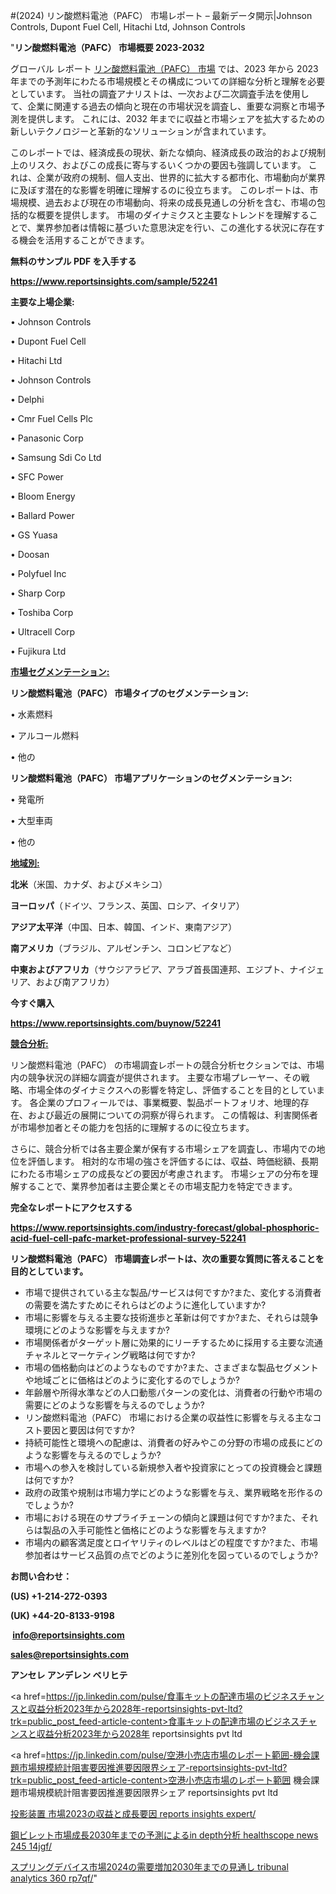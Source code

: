 #(2024) リン酸燃料電池（PAFC） 市場レポート – 最新データ開示|Johnson Controls, Dupont Fuel Cell, Hitachi Ltd, Johnson Controls

"<strong>リン酸燃料電池（PAFC） 市場概要 2023-2032</strong>

グローバル レポート <a href=https://www.reportsinsights.com/sample/52241>リン酸燃料電池（PAFC） 市場</a> では、2023 年から 2023 年までの予測年にわたる市場規模とその構成についての詳細な分析と理解を必要としています。 当社の調査アナリストは、一次および二次調査手法を使用して、企業に関連する過去の傾向と現在の市場状況を調査し、重要な洞察と市場予測を提供します。 これには、2032 年までに収益と市場シェアを拡大​​するための新しいテクノロジーと革新的なソリューションが含まれています。

このレポートでは、経済成長の現状、新たな傾向、経済成長の政治的および規制上のリスク、およびこの成長に寄与するいくつかの要因も強調しています。 これは、企業が政府の規制、個人支出、世界的に拡大する都市化、市場動向が業界に及ぼす潜在的な影響を明確に理解するのに役立ちます。 このレポートは、市場規模、過去および現在の市場動向、将来の成長見通しの分析を含む、市場の包括的な概要を提供します。 市場のダイナミクスと主要なトレンドを理解することで、業界参加者は情報に基づいた意思決定を行い、この進化する状況に存在する機会を活用することができます。

<strong><b>無料のサンプル PDF を入手する</b></strong>

<a href=https://www.reportsinsights.com/sample/52241><strong><u>https://www.reportsinsights.com/sample/52241</u></strong></a>

<strong>主要な上場企業:</strong>

• Johnson Controls

• Dupont Fuel Cell

• Hitachi Ltd

• Johnson Controls

• Delphi

• Cmr Fuel Cells Plc

• Panasonic Corp

• Samsung Sdi Co Ltd

• SFC Power

• Bloom Energy

• Ballard Power

• GS Yuasa

• Doosan

• Polyfuel Inc

• Sharp Corp

• Toshiba Corp

• Ultracell Corp

• Fujikura Ltd

<strong><u>市場セグメンテーション</u></strong><strong><u>:</u></strong>

<strong>リン酸燃料電池（PAFC） 市場タイプのセグメンテーション:</strong>

• 水素燃料

• アルコール燃料

• 他の

<strong>リン酸燃料電池（PAFC） 市場アプリケーションのセグメンテーション:</strong>

• 発電所

• 大型車両

• 他の

<strong><u>地域別</u></strong><strong><u>:</u></strong>

<strong>北米</strong>（米国、カナダ、およびメキシコ）

<strong>ヨーロッパ</strong>（ドイツ、フランス、英国、ロシア、イタリア）

<strong>アジア太平洋</strong>（中国、日本、韓国、インド、東南アジア）

<strong>南アメリカ</strong>（ブラジル、アルゼンチン、コロンビアなど）

<strong>中東およびアフリカ</strong>（サウジアラビア、アラブ首長国連邦、エジプト、ナイジェリア、および南アフリカ）

<strong>今すぐ購入</strong>

<a href=https://www.reportsinsights.com/buynow/52241><strong><u>https://www.reportsinsights.com/buynow/52241</u></strong></a>

<strong><u>競合分析:</u></strong>

リン酸燃料電池（PAFC） の市場調査レポートの競合分析セクションでは、市場内の競争状況の詳細な調査が提供されます。 主要な市場プレーヤー、その戦略、市場全体のダイナミクスへの影響を特定し、評価することを目的としています。 各企業のプロフィールでは、事業概要、製品ポートフォリオ、地理的存在、および最近の展開についての洞察が得られます。 この情報は、利害関係者が市場参加者とその能力を包括的に理解するのに役立ちます。

さらに、競合分析では各主要企業が保有する市場シェアを調査し、市場内での地位を評価します。 相対的な市場の強さを評価するには、収益、時価総額、長期にわたる市場シェアの成長などの要因が考慮されます。 市場シェアの分布を理解することで、業界参加者は主要企業とその市場支配力を特定できます。

<strong>完全なレポートにアクセスする</strong>

<a href=https://www.reportsinsights.com/industry-forecast/global-phosphoric-acid-fuel-cell-pafc-market-professional-survey-52241><strong><u><b>https://www.reportsinsights.com/industry-forecast/global-phosphoric-acid-fuel-cell-pafc-market-professional-survey-52241</b></u></strong></a>

<strong><b>リン酸燃料電池（PAFC） 市場調査レポートは、次の重要な質問に答えることを目的としています。</b></strong>
<ul>
  <li>市場で提供されている主な製品/サービスは何ですか?また、変化する消費者の需要を満たすためにそれらはどのように進化していますか?</li>
  <li>市場に影響を与える主要な技術進歩と革新は何ですか?また、それらは競争環境にどのような影響を与えますか?</li>
  <li>市場関係者がターゲット層に効果的にリーチするために採用する主要な流通チャネルとマーケティング戦略は何ですか?</li>
  <li>市場の価格動向はどのようなものですか?また、さまざまな製品セグメントや地域ごとに価格はどのように変化するのでしょうか?</li>
  <li>年齢層や所得水準などの人口動態パターンの変化は、消費者の行動や市場の需要にどのような影響を与えるのでしょうか?</li>
  <li>リン酸燃料電池（PAFC） 市場における企業の収益性に影響を与える主なコスト要因と要因は何ですか?</li>
  <li>持続可能性と環境への配慮は、消費者の好みやこの分野の市場の成長にどのような影響を与えるのでしょうか?</li>
  <li>市場への参入を検討している新規参入者や投資家にとっての投資機会と課題は何ですか?</li>
  <li>政府の政策や規制は市場力学にどのような影響を与え、業界戦略を形作るのでしょうか?</li>
  <li>市場における現在のサプライチェーンの傾向と課題は何ですか?また、それらは製品の入手可能性と価格にどのような影響を与えますか?</li>
  <li>市場内の顧客満足度とロイヤリティのレベルはどの程度ですか?また、市場参加者はサービス品質の点でどのように差別化を図っているのでしょうか?</li>
</ul>
<strong>お問い合わせ：</strong>

<strong>(US) +1-214-272-0393</strong>

<strong>(UK) +44-20-8133-9198</strong>

<strong> </strong><a href=info@reportsinsights.com><strong><u>info@reportsinsights.com</u></strong></a>

<a href=sales@reportsinsights.com><strong><u>sales@reportsinsights.com</u></strong></a>

<strong>アンセレ アンデレン ベリヒテ</strong>

<a href=https://jp.linkedin.com/pulse/食事キットの配達市場のビジネスチャンスと収益分析2023年から2028年-reportsinsights-pvt-ltd?trk=public_post_feed-article-content>食事キットの配達市場のビジネスチャンスと収益分析2023年から2028年 reportsinsights pvt ltd</a>

<a href=https://jp.linkedin.com/pulse/空港小売店市場のレポート範囲-機会課題市場規模統計阻害要因推進要因限界シェア-reportsinsights-pvt-ltd?trk=public_post_feed-article-content>空港小売店市場のレポート範囲 機会課題市場規模統計阻害要因推進要因限界シェア reportsinsights pvt ltd</a>

<a href=https://www.linkedin.com/pulse/投影装置-市場2023の収益と成長要因-reports-insights-expert/>投影装置 市場2023の収益と成長要因 reports insights expert/</a>

<a href=https://www.linkedin.com/pulse/鋼ビレット市場成長2030年までの予測によるin-depth分析-healthscope-news-245-14jgf/>鋼ビレット市場成長2030年までの予測によるin depth分析 healthscope news 245 14jgf/</a>

<a href=https://www.linkedin.com/pulse/スプリングデバイス市場2024の需要増加2030年までの見通し-tribunal-analytics-360-rp7qf/>スプリングデバイス市場2024の需要増加2030年までの見通し tribunal analytics 360 rp7qf/</a>"
